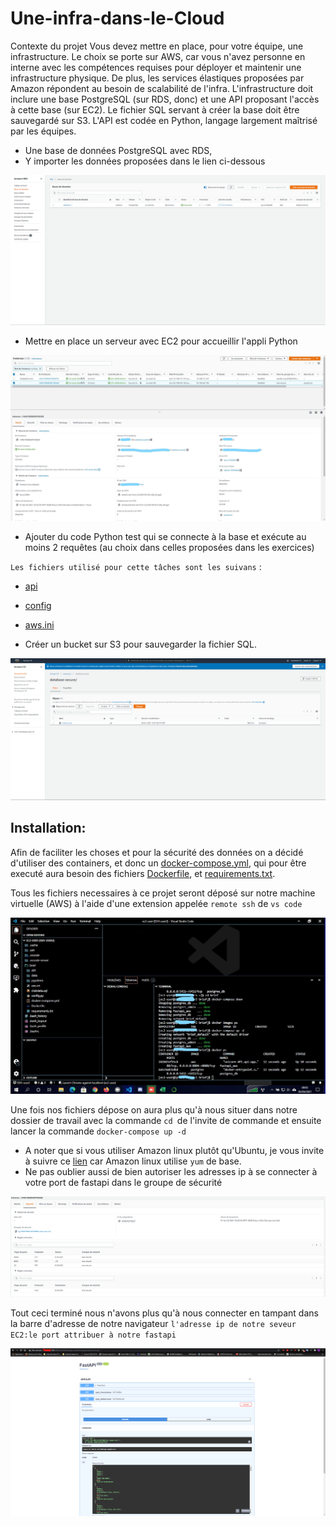 # Une-infra-dans-le-Cloud
Contexte du projet Vous devez mettre en place, pour votre équipe, une infrastructure. Le choix se porte sur AWS, car vous n'avez personne en interne avec les compétences requises pour déployer et maintenir une infrastructure physique. De plus, les services élastiques proposées par Amazon répondent au besoin de scalabilité de l'infra.  L'infrastructure doit inclure une base PostgreSQL (sur RDS, donc) et une API proposant l'accès à cette base (sur EC2). Le fichier SQL servant à créer la base doit être sauvegardé sur S3.  L'API est codée en Python, langage largement maîtrisé par les équipes.


- Une base de données PostgreSQL avec RDS,
- Y importer les données proposées dans le lien ci-dessous

![image](/images/base_de_donnees.png)

- Mettre en place un serveur avec EC2 pour accueillir l'appli Python

![image](/images/EC2.jpg)

- Ajouter du code Python test qui se connecte à la base et exécute au moins 2 requêtes (au choix dans celles proposées dans les exercices)

`Les fichiers utilisé pour cette tâches sont les suivans` :
- [api](/API/api.py)
- [config](/API/config.py)
- [aws.ini](/API/aws.ini)

- Créer un bucket sur S3 pour sauvegarder la fichier SQL.

![image](/images/s3.png)

## Installation:

Afin de faciliter les choses et pour la sécurité des données on a décidé d'utiliser des containers, et donc un [docker-compose.yml](docker-compose.yml), qui pour être executé aura besoin des fichiers [Dockerfile](Dockerfile), et [requirements.txt](requirements.txt). 

Tous les fichiers necessaires à ce projet seront déposé sur notre machine virtuelle (AWS) à l'aide d'une extension appelée `remote ssh` de `vs code` 

![image](/images/remote_ssh_vscode.jpg)

Une fois nos fichiers dépose on aura plus qu'à nous situer dans notre dossier de travail avec la commande `cd `de l'invite de commande et ensuite lancer la commande `docker-compose up -d`

- A noter que si vous utiliser Amazon linux plutôt qu'Ubuntu, je vous invite à suivre ce [lien](https://gist.github.com/npearce/6f3c7826c7499587f00957fee62f8ee9) car Amazon linux utilise `yum` de base.
- Ne pas oublier aussi de bien autoriser les adresses ip à se connecter à votre port de fastapi dans le groupe de sécurité

![image](/images/regles_entrantes.png)


Tout ceci terminé nous n'avons plus qu'à nous connecter en tampant dans la barre d'adresse de notre navigateur `l'adresse ip de notre seveur EC2:le port attribuer à notre fastapi`

![image](/images/fastapi.png)

